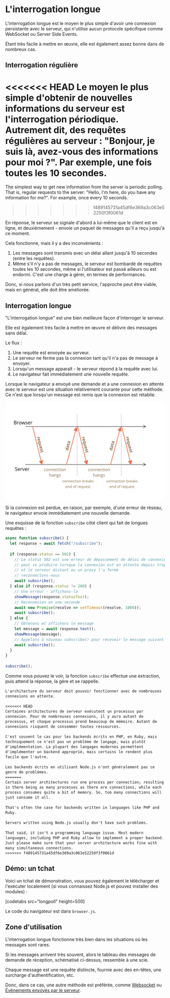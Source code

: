 # L'interrogation longue 

L'interrogation longue est le moyen le plus simple d'avoir une connexion persistante avec le serveur, qui n'utilise aucun protocole spécifique comme WebSocket ou Server Side Events.

Étant très facile à mettre en œuvre, elle est également assez bonne dans de nombreux cas.

## Interrogation régulière

<<<<<<< HEAD
Le moyen le plus simple d'obtenir de nouvelles informations du serveur est l'interrogation périodique. Autrement dit, des requêtes régulières au serveur : "Bonjour, je suis là, avez-vous des informations pour moi ?". Par exemple, une fois toutes les 10 secondes.
=======
The simplest way to get new information from the server is periodic polling. That is, regular requests to the server: "Hello, I'm here, do you have any information for me?". For example, once every 10 seconds.
>>>>>>> f489145731a45df6e369a3c063e52250f3f0061d

En réponse, le serveur se signale d'abord à lui-même que le client est en ligne, et deuxièmement - envoie un paquet de messages qu'il a reçu jusqu'à ce moment.

Cela fonctionne, mais il y a des inconvénients :
1. Les messages sont transmis avec un délai allant jusqu'à 10 secondes (entre les requêtes).
2. Même s'il n'y a pas de messages, le serveur est bombardé de requêtes toutes les 10 secondes, même si l'utilisateur est passé ailleurs ou est endormi. C'est une charge à gérer, en termes de performances.

Donc, si nous parlons d'un très petit service, l'approche peut être viable, mais en général, elle doit être améliorée.

## Interrogation longue

"L'interrogation longue" est une bien meilleure façon d'interroger le serveur.

Elle est également très facile à mettre en œuvre et délivre des messages sans délai.

Le flux :

1. Une requête est envoyée au serveur.
2. Le serveur ne ferme pas la connexion tant qu'il n'a pas de message à envoyer.
3. Lorsqu'un message apparaît - le serveur répond à la requête avec lui.
4. Le navigateur fait immédiatement une nouvelle requête.

Lorsque le navigateur a envoyé une demande et a une connexion en attente avec le serveur est une situation relativement courante pour cette méthode. Ce n'est que lorsqu'un message est remis que la connexion est rétablie.

![](long-polling.svg)

Si la connexion est perdue, en raison, par exemple, d'une erreur de réseau, le navigateur envoie immédiatement une nouvelle demande.

Une esquisse de la fonction `subscribe` côté client qui fait de longues requêtes :

```js
async function subscribe() {
  let response = await fetch("/subscribe");

  if (response.status == 502) {
    // Le statut 502 est une erreur de dépassement de délai de connexion,
    // peut se produire lorsque la connexion est en attente depuis trop longtemps,
    // et le serveur distant ou un proxy l'a fermé
    // reconnectons-nous
    await subscribe();
  } else if (response.status != 200) {
    // Une erreur - affichons-la
    showMessage(response.statusText);
    // Reconnexion en une seconde
    await new Promise(resolve => setTimeout(resolve, 1000));
    await subscribe();
  } else {
    // Obtenons et affichons le message
    let message = await response.text();
    showMessage(message);
    // Appelons à nouveau subscribe() pour recevoir le message suivant
    await subscribe();
  }
}

subscribe();
```

Comme vous pouvez le voir, la fonction `subscribe` effectue une extraction, puis attend la réponse, la gère et se rappelle.

```warn header="Le serveur devrait être ok avec de nombreuses connexions en attente"
L'architecture du serveur doit pouvoir fonctionner avec de nombreuses connexions en attente.

<<<<<<< HEAD
Certaines architectures de serveur exécutent un processus par connexion. Pour de nombreuses connexions, il y aura autant de processus, et chaque processus prend beaucoup de mémoire. Autant de connexions risquent de consommer toutes ressources.

C'est souvent le cas pour les backends écrits en PHP, en Ruby, mais techniquement ce n'est pas un problème de langage, mais plutôt d'implémentation. La plupart des langages modernes permettent d'implémenter un backend approprié, mais certains le rendent plus facile que l'autre.

Les backends écrits en utilisant Node.js n'ont généralement pas ce genre de problèmes.
=======
Certain server architectures run one process per connection; resulting in there being as many processes as there are connections, while each process consumes quite a bit of memory. So, too many connections will just consume it all.

That's often the case for backends written in languages like PHP and Ruby.

Servers written using Node.js usually don't have such problems.

That said, it isn't a programming language issue. Most modern languages, including PHP and Ruby allow to implement a proper backend. Just please make sure that your server architecture works fine with many simultaneous connections.
>>>>>>> f489145731a45df6e369a3c063e52250f3f0061d
```

## Démo: un tchat

Voici un tchat de démonstration, vous pouvez également le télécharger et l'exécuter localement (si vous connaissez Node.js et pouvez installer des modules) :

[codetabs src="longpoll" height=500]

Le code du navigateur est dans `browser.js`.

## Zone d'utilisation

L'interrogation longue fonctionne très bien dans les situations où les messages sont rares.

Si les messages arrivent très souvent, alors le tableau des messages de demande de réception, schématisé ci-dessus, ressemble à une scie.

Chaque message est une requête distincte, fournie avec des en-têtes, une surcharge d'authentification, etc.

Donc, dans ce cas, une autre méthode est préférée, comme [Websocket](info:websocket) ou [Événements envoyés par le serveur](info:server-sent-events).
